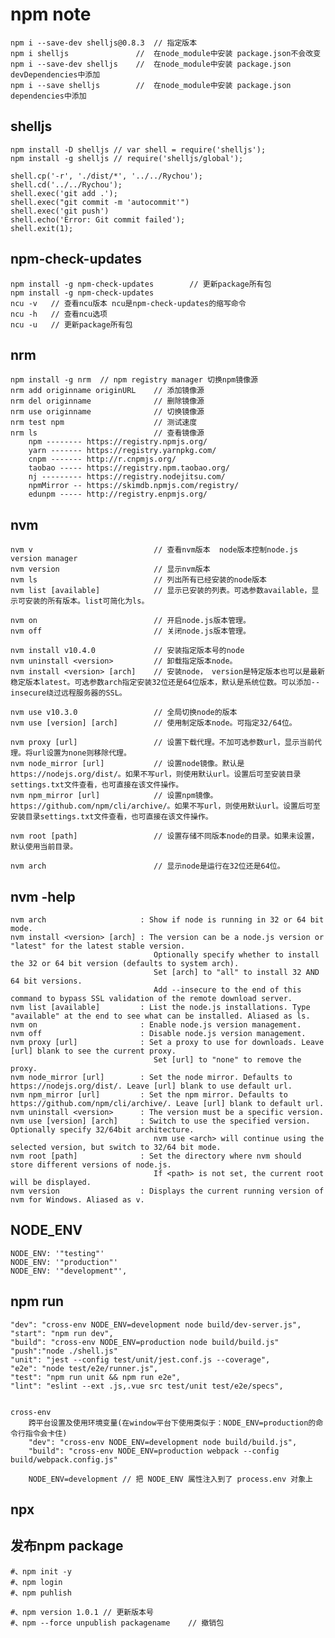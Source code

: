 # npm note 
    npm i --save-dev shelljs@0.8.3  // 指定版本
    npm i shelljs               //  在node_module中安装 package.json不会改变 
    npm i --save-dev shelljs    //  在node_module中安装 package.json devDependencies中添加
    npm i --save shelljs        //  在node_module中安装 package.json dependencies中添加

## shelljs
	npm install -D shelljs // var shell = require('shelljs');
	npm install -g shelljs // require('shelljs/global');
	
	shell.cp('-r', './dist/*', '../../Rychou');
	shell.cd('../../Rychou');
	shell.exec('git add .');
	shell.exec("git commit -m 'autocommit'")
	shell.exec('git push')
	shell.echo('Error: Git commit failed');
  	shell.exit(1);


## npm-check-updates
	npm install -g npm-check-updates        // 更新package所有包
    npm install -g npm-check-updates    
    ncu -v   // 查看ncu版本 ncu是npm-check-updates的缩写命令
    ncu -h   // 查看ncu选项
    ncu -u   // 更新package所有包

## nrm 
	npm install -g nrm  // npm registry manager 切换npm镜像源
	nrm add originname originURL   	// 添加镜像源
	nrm del originname				// 删除镜像源
	nrm use originname				// 切换镜像源
	nrm test npm					// 测试速度
	nrm ls 							// 查看镜像源
		npm -------- https://registry.npmjs.org/
		yarn ------- https://registry.yarnpkg.com/
		cnpm ------- http://r.cnpmjs.org/
		taobao ----- https://registry.npm.taobao.org/
		nj --------- https://registry.nodejitsu.com/
		npmMirror -- https://skimdb.npmjs.com/registry/
		edunpm ----- http://registry.enpmjs.org/


## nvm 
	nvm v 							// 查看nvm版本  node版本控制node.js version manager
	nvm version 					// 显示nvm版本
	nvm ls							// 列出所有已经安装的node版本
    nvm list [available] 			// 显示已安装的列表。可选参数available，显示可安装的所有版本。list可简化为ls。

    nvm on 							// 开启node.js版本管理。
    nvm off 						// 关闭node.js版本管理。

	nvm install v10.4.0				// 安装指定版本号的node
    nvm uninstall <version> 		// 卸载指定版本node。
	nvm install <version> [arch] 	// 安装node， version是特定版本也可以是最新稳定版本latest。可选参数arch指定安装32位还是64位版本，默认是系统位数。可以添加--insecure绕过远程服务器的SSL。

	nvm use v10.3.0					// 全局切换node的版本
	nvm use [version] [arch] 		// 使用制定版本node。可指定32/64位。
	
    nvm proxy [url]					// 设置下载代理。不加可选参数url，显示当前代理。将url设置为none则移除代理。
    nvm node_mirror [url] 			// 设置node镜像。默认是https://nodejs.org/dist/。如果不写url，则使用默认url。设置后可至安装目录settings.txt文件查看，也可直接在该文件操作。
    nvm npm_mirror [url] 			// 设置npm镜像。https://github.com/npm/cli/archive/。如果不写url，则使用默认url。设置后可至安装目录settings.txt文件查看，也可直接在该文件操作。

    nvm root [path] 				// 设置存储不同版本node的目录。如果未设置，默认使用当前目录。

    nvm arch 						// 显示node是运行在32位还是64位。


## nvm -help
	nvm arch                     : Show if node is running in 32 or 64 bit mode.
	nvm install <version> [arch] : The version can be a node.js version or "latest" for the latest stable version.
									Optionally specify whether to install the 32 or 64 bit version (defaults to system arch).
									Set [arch] to "all" to install 32 AND 64 bit versions.
									Add --insecure to the end of this command to bypass SSL validation of the remote download server.
	nvm list [available]         : List the node.js installations. Type "available" at the end to see what can be installed. Aliased as ls.
	nvm on                       : Enable node.js version management.
	nvm off                      : Disable node.js version management.
	nvm proxy [url]              : Set a proxy to use for downloads. Leave [url] blank to see the current proxy.
									Set [url] to "none" to remove the proxy.
	nvm node_mirror [url]        : Set the node mirror. Defaults to https://nodejs.org/dist/. Leave [url] blank to use default url.
	nvm npm_mirror [url]         : Set the npm mirror. Defaults to https://github.com/npm/cli/archive/. Leave [url] blank to default url.
	nvm uninstall <version>      : The version must be a specific version.
	nvm use [version] [arch]     : Switch to use the specified version. Optionally specify 32/64bit architecture.
									nvm use <arch> will continue using the selected version, but switch to 32/64 bit mode.
	nvm root [path]              : Set the directory where nvm should store different versions of node.js.
									If <path> is not set, the current root will be displayed.
	nvm version                  : Displays the current running version of nvm for Windows. Aliased as v.


## NODE_ENV
	NODE_ENV: '"testing"'
	NODE_ENV: '"production"'
	NODE_ENV: '"development"',


## npm run
    "dev": "cross-env NODE_ENV=development node build/dev-server.js",
    "start": "npm run dev",
    "build": "cross-env NODE_ENV=production node build/build.js"
    "push":"node ./shell.js"
    "unit": "jest --config test/unit/jest.conf.js --coverage",
    "e2e": "node test/e2e/runner.js",
    "test": "npm run unit && npm run e2e",
    "lint": "eslint --ext .js,.vue src test/unit test/e2e/specs",


    cross-env
        跨平台设置及使用环境变量(在window平台下使用类似于：NODE_ENV=production的命令行指令会卡住)
        "dev": "cross-env NODE_ENV=development node build/build.js",
        "build": "cross-env NODE_ENV=production webpack --config build/webpack.config.js" 
        
        NODE_ENV=development // 把 NODE_ENV 属性注入到了 process.env 对象上



## npx


## 发布npm package
    #、npm init -y
    #、npm login 
    #、npm puhlish

    #、npm version 1.0.1 // 更新版本号
    #、npm --force unpublish packagename    // 撤销包
